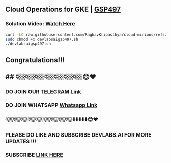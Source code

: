
##  Cloud Operations for GKE | [GSP497](https://www.cloudskillsboost.google/focuses/5157?parent=catalog)

###  **Solution Video:** [Watch Here]()


```bash
curl -LO raw.githubusercontent.com/RaghavKripasthya/cloud-minions/refs/heads/main/Cloud%20Operations%20for%20GKE/devlabsaigsp497.sh
sudo chmod +x devlabsaigsp497.sh
./devlabsaigsp497.sh
```


## Congratulations!!!
## ## 👇🏼👇🏼👇🏼👇🏼👇🏼👇🏼👇🏼😊❤️
### DO JOIN OUR [TELEGRAM Link](https://t.me/+VsYwuNuMI9NiNzM9) 
### DO JOIN WHATSAPP [Whatsapp Link](https://chat.whatsapp.com/BeGG0HXiM469i3WFMgm4qs)
### 👇🏼👇🏼👇🏼👇🏼👇🏼👇🏼👇🏼👇🏼👇🏼⬇️⬇️⬇️⬇️⬇️😊❤️
### PLEASE DO LIKE AND SUBSCRIBE DEVLABS.AI FOR MORE UPDATES !!!
### SUBSCRIBE [LINK HERE](https://www.youtube.com/channel/UCVFPYmP2CZvVmICxw7YHT8A)
